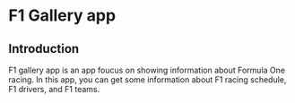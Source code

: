 
# F1 Gallery app

## Introduction

F1 gallery app is an app foucus on showing information about Formula One racing.
In this app, you can get some information about F1 racing schedule, F1 drivers, and F1 teams.

